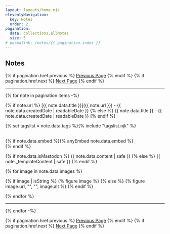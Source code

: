 ```yaml
---
layout: layouts/home.njk
eleventyNavigation:
  key: Notes
  order: 2
pagination:
  data: collections.allNotes
  size: 5
# permalink: /notes/{{ pagination.index }}
---
```


<section class="content-780">
<h1>Notes</h1>

{% if pagination.href.previous %}
  <a href="{{pagination.href.previous}}">Previous Page</a>
{% endif %}
{% if pagination.href.next %}
  <a href="{{pagination.href.next}}">Next Page</a>
{% endif %}

---- 

{% for note in pagination.items -%}

{% if note.url %}
[{{ note.data.title }}]({{ note.url }}) - {{ note.data.createdDate | readableDate }}
{% else %}
{{ note.data.title }} - {{ note.data.createdDate | readableDate }}
{% endif %}

<div>{% set tagslist = note.data.tags %}{% include "tagslist.njk" %}</div>

<br/>

{% if note.data.embed %}{% anyEmbed note.data.embed %}<br/>{% endif %}

{% if note.data.isMastodon %}
{{ note.data.content | safe }}
{% else %}
{{ note._templateContent | safe }}
{% endif %}

{% for image in note.data.images %}

{% if image | isString %}
{% figure image %}
{% else %}
{% figure image.url, "", "", image.alt  %}
{% endif %}

{% endfor %}

<hr/>

{% endfor -%}


{% if pagination.href.previous %}
  <a href="{{pagination.href.previous}}">Previous Page</a>
{% endif %}
{% if pagination.href.next %}
  <a href="{{pagination.href.next}}">Next Page</a>
{% endif %}

</section>
